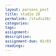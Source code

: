 ```yaml
---  
layout: parsons_post  
title: studio 28 
permalink: /studio28/  
categories:   
tags:  
assignment: 
description: 
assignment-due: 02/03
readings: 
---  
```

